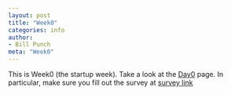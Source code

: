 ```yaml
---
layout: post
title: "Week0"
categories: info
author:
- Bill Punch
meta: "Week0"
---
```


This is Week0 (the startup week). Take a look at the
[Day0](Day0) page. In particular, make sure you fill out the survey at
[survey link](https://docs.google.com/forms/d/e/1FAIpQLScNrBSEy66HVweYwTNIS8b5vyYnRviaVEqZRsQDcO4rhSnqYQ/viewform?usp=sf_link) 


  
